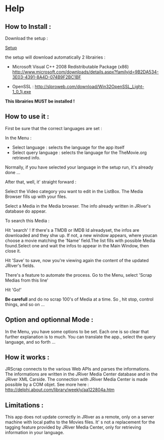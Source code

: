 # Help
 
How to Install  :
-------------

Download the setup :

[Setup](https://github.com/fredele/JRScrap/releases/download/first_release/Setup_for_JRScrap.exe)

the setup will download automatically 2 librairies :

* Microsoft Visual C++ 2008 Redistributable Package (x86) 
http://www.microsoft.com/downloads/details.aspx?familyid=9B2DA534-3E03-4391-8A4D-074B9F2BC1BF

* OpenSSL :
http://slproweb.com/download/Win32OpenSSL_Light-1_0_1j.exe

**This librairies MUST be installed !**

How to use it :
-------------
First be sure that the correct languages are set :

In the Menu :
* Select language : selects the language for the app itself
* Select query language : selects the language for the TheMovie.org retrieved info.

Normally, if you have selected your language in the setup run, it's already done ...

After that, well, it' straight forward :

Select the Video category you want to edit in the ListBox.
The Media Browser fills up with your files.


Select  a Media in the Media browser.
The info already written in JRiver's database do appear.

To search this Media :


Hit 'search' !
If there's a TMDB or IMDB Id alreadyset, the infos are downloaded and they shw up.
If not, a new window appears, where youcan choose a movie matching the 'Name' field.The list fills with possible Media found.Select one and wait the infos to appear in the Main Window, then close it.

Hit 'Save' to save, now you're viewing again the content of the updated JRiver's fields.

There's a feature to automate the process.
Go to the Menu, select 'Scrap Medias from this line'

Hit 'Go!'

**Be carefull** and do no scrap 100's of Media at a time.
So , hit stop, control things, and so on ...


Option and optionnal Mode :
-------------

In the Menu, you have some options to be set. Each one is so clear that further explanation is to much. You can translate the app., select the query language, and so forth ...

How  it works :
-------------

JRScrap connects to the various Web APIs and parses the informations.
The informations are written in the JRiver Media Center database and in the JRiver XML Carside.
The connection with JRiver Media Center is made possible by a COM objet.
See more here : 
http://delphi.about.com/library/weekly/aa122804a.htm

Limitations :
-------------

This app does not update correctly in JRiver as a remote, only on a server machine with local paths to the Movies files.
It' s not a replacement for the tagging feature provided by JRiver Media Center, only for retrieving information in your language.


 




